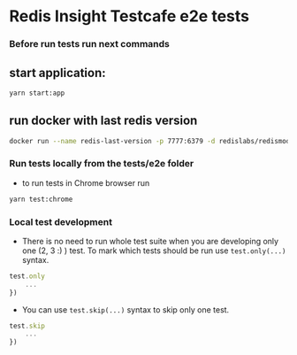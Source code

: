 # Redis Insight Testcafe e2e tests

### Before run tests run next commands

## start application:

```bash
yarn start:app
```

## run docker with last redis version

```bash
docker run --name redis-last-version -p 7777:6379 -d redislabs/redismod
```

### Run tests locally from the tests/e2e folder

- to run tests in Chrome browser run

```bash
yarn test:chrome
```

### Local test development

- There is no need to run whole test suite when you are developing only one (2, 3 :) ) test.
  To mark which tests should be run use `test.only(...)` syntax.

```javascript
test.only
    ...
})
```

- You can use `test.skip(...)` syntax to skip only one test.

```javascript
test.skip
    ...
})
```
